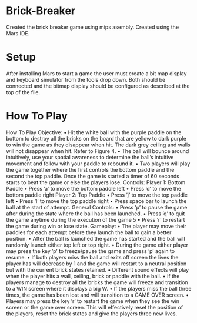 # Brick-Breaker
Created the brick breaker game using mips asembly. Created using the Mars IDE.

# Setup
After installing Mars to start a game the user must create a bit map display and keyboard simulator from the tools drop down. Both should be connected and the bitmap
display should be configured as described at the top of the file.
# How To Play 
How To Play
Objective:
    • Hit the white ball with the purple paddle on the bottom to destroy all the
    bricks on the board that are yellow to dark purple to win the game as they
    disappear when hit. The dark grey ceiling and walls will not disappear
    when hit. Refer to Figure 4.
    • The ball will bounce around intuitively, use your spatial awareness to
    determine the ball’s intuitive movement and follow with your paddle to
        rebound it.
    • Two players will play the game together where the first controls the bottom
    paddle and the second the top paddle. Once the game is started a timer
    of 60 seconds starts to beat the game or else the players lose.
    Controls:
Player 1: Bottom Paddle
    • Press ’a’ to move the bottom paddle left
    • Press ’d’ to move the bottom paddle right
Player 2: Top Paddle
    • Press ’j’ to move the top paddle left
    • Press ’l’ to move the top paddle right
    • Press space bar to launch the ball at the start of attempt.
General Controls:
    • Press ’p’ to pause the game after during the state where the ball has been
    launched.
    • Press ’q’ to quit the game anytime during the execution of the game
    5
    • Press ’r’ to restart the game during win or lose state.
Gameplay:
    • The player may move their paddles for each attempt before they launch
    the ball to gain a better position.
    • After the ball is launched the game has started and the ball will randomly
    launch either top left or top right.
    • During the game either player may press the key ’p’ to freeze/pause the
    game and press ’p’ again to resume.
    • If both players miss the ball and exits off screen the lives the player has
    will decrease by 1 and the game will restart to a neutral position but with
    the current brick states retained.
    • Different sound effects will play when the player hits a wall, ceiling, brick
    or paddle with the ball.
    • If the players manage to destroy all the bricks the game will freeze and
    transition to a WIN screen where it displays a big W.
    • If the players miss the ball three times, the game has been lost and will
    transition to a GAME OVER screen.
    • Players may press the key ’r’ to restart the game when they see the win
    screen or the game over screen. This will effectively reset the position of
    the players, reset the brick states and give the players three new lives.
